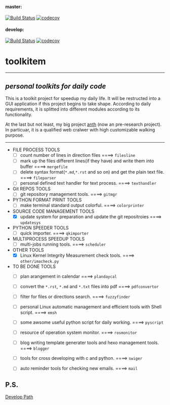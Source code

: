 #### master:

[![Build Status](https://travis-ci.org/edonyM/toolkitem.svg?branch=master)](https://travis-ci.org/edonyM/toolkitem)
[![codecov](https://codecov.io/gh/edonyM/toolkitem/branch/master/graph/badge.svg)](https://codecov.io/gh/edonyM/toolkitem)

#### develop:

[![Build Status](https://travis-ci.org/edonyM/toolkitem.svg?branch=develop)](https://travis-ci.org/edonyM/toolkitem)
[![codecov](https://codecov.io/gh/edonyM/toolkitem/branch/develop/graph/badge.svg)](https://codecov.io/gh/edonyM/toolkitem)

# toolkitem

----

## ***personal toolkits for daily code***

This is a toolkit project for speedup my daily life. It will be restructed into a GUI application if this project begins to take shape.
According to daily requirements, it is splitted into different modules according to its functionality.

At the last but not least, my big project [anth](https://github.com/edonyM/anth) (now an pre-research project). In particuar, it is a qualified web cralwer with high customizable walking purpose.

----

- FILE PROCESS TOOLS
    - [ ] count number of lines in direction files  ====>  `filesline`
    - [ ] mark up the files different lines(if they have) and write them into buffer  ====>  `mergefile`
    - [ ] delete syntax format(`*.md`,`*.rst` and so on) and get the plain text file.   ====>  `fileparser`
    - [ ] personal defined text handler for text process.  ====>  `texthandler`
- Git REPOS TOOLS
    - [ ] git repository management tools. ====> `gitmgr`
- PYTHON FORMAT PRINT TOOLS
    - [ ] make terminal standard output colorful. ====> `colorprinter`
- SOURCE CODE MANAGEMENT TOOLS
    - [x] update system for preparation and update the git repositroies  ====>  `updatesys`
- PYTHON SPEEDER TOOLS
    - [ ] quick importer. ====> `qkimporter`
- MULTIPROCESS SPEEDUP TOOLS
    - [ ] multi-jobs running tools. ====> `scheduler`
- OTHER TOOLS
    - [x] Linux Kernel Integrity Measurement check tools. ====> `other/imacheck.py`
- TO BE DONE TOOLS
    - [ ] plan arangement in calendar  ====>  `plandaycal`
    - [ ] convert the `*.rst`, `*.md` and `*.txt` files into pdf  ====>  `pdfconvertor`
    - [ ] filter for files or directions search.  ====>  `fuzzyfinder`
    - [ ] personal Linux automatic management and efficient tools with Shell script.  ====> `emsh`
    - [ ] some awsome useful python script for daily working.  ====>  `pyscript`
    - [ ] resource of operation system monitor.  ====> `rosmonitor`
    - [ ] blog writing template generater tools and hexo management tools. ====> `blogger`
    - [ ] tools for cross developing with c and python. ====> `swiger`
    - [ ] auto reminder tools for checking new emails. ====> `mail`


P.S.
------
[Develop Path](./DEVELOP.md)
